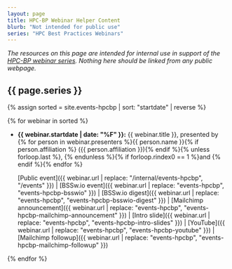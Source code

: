 ```yaml
---
layout: page
title: HPC-BP Webinar Helper Content
blurb: "Not intended for public use"
series: "HPC Best Practices Webinars"
---
```


*The resources on this page are intended for internal use in support of the [HPC-BP webinar series](/resources/series/hpc-best-practices-webinars/).  Nothing here should be linked from any public webpage.*

## {{ page.series }}

{% assign sorted = site.events-hpcbp | sort: "startdate" | reverse %}

{% for webinar in sorted %}
- **{{ webinar.startdate | date: "%F" }}:** {{ webinar.title }}, presented by {% for person in webinar.presenters %}{{ person.name }}{% if person.affiliation %} ({{ person.affiliation }}){% endif %}{% unless forloop.last %}, {% endunless %}{% if forloop.rindex0 == 1 %}and {% endif %}{% endfor %}

  [Public event]({{ webinar.url | replace: "/internal/events-hpcbp", "/events" }}) | [BSSw.io event]({{ webinar.url | replace: "events-hpcbp", "events-hpcbp-bsswio" }}) | [BSSw.io digest]({{ webinar.url | replace: "events-hpcbp", "events-hpcbp-bsswio-digest" }}) | [Mailchimp announcement]({{ webinar.url | replace: "events-hpcbp", "events-hpcbp-mailchimp-announcement" }}) | [Intro slide]({{ webinar.url | replace: "events-hpcbp", "events-hpcbp-intro-slides" }}) | [YouTube]({{ webinar.url | replace: "events-hpcbp", "events-hpcbp-youtube" }}) | [Mailchimp followup]({{ webinar.url | replace: "events-hpcbp", "events-hpcbp-mailchimp-followup" }})

{% endfor %}
